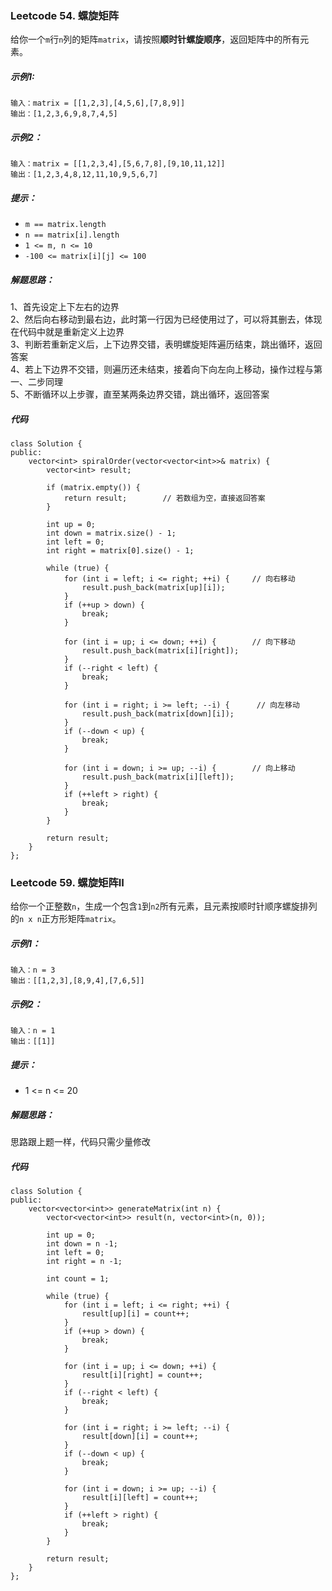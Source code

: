 ### Leetcode 54. 螺旋矩阵
给你一个`m`行`n`列的矩阵`matrix`，请按照**顺时针螺旋顺序**，返回矩阵中的所有元素。
##### 示例1:
```
输入：matrix = [[1,2,3],[4,5,6],[7,8,9]]
输出：[1,2,3,6,9,8,7,4,5]
```
##### 示例2：
```
输入：matrix = [[1,2,3,4],[5,6,7,8],[9,10,11,12]]
输出：[1,2,3,4,8,12,11,10,9,5,6,7]
```
##### 提示：
- `m == matrix.length`
- `n == matrix[i].length`
- `1 <= m, n <= 10`
- `-100 <= matrix[i][j] <= 100`

##### 解题思路：
1、首先设定上下左右的边界  
2、然后向右移动到最右边，此时第一行因为已经使用过了，可以将其删去，体现在代码中就是重新定义上边界  
3、判断若重新定义后，上下边界交错，表明螺旋矩阵遍历结束，跳出循环，返回答案  
4、若上下边界不交错，则遍历还未结束，接着向下向左向上移动，操作过程与第一、二步同理  
5、不断循环以上步骤，直至某两条边界交错，跳出循环，返回答案  

##### 代码
```JavaScript{.line-numbers}
class Solution {
public:
    vector<int> spiralOrder(vector<vector<int>>& matrix) {
        vector<int> result;

        if (matrix.empty()) {
            return result;        // 若数组为空，直接返回答案
        }

        int up = 0;
        int down = matrix.size() - 1;
        int left = 0;
        int right = matrix[0].size() - 1;

        while (true) {
            for (int i = left; i <= right; ++i) {     // 向右移动
                result.push_back(matrix[up][i]);
            }
            if (++up > down) {
                break;
            }

            for (int i = up; i <= down; ++i) {        // 向下移动
                result.push_back(matrix[i][right]);
            }
            if (--right < left) {
                break;
            }

            for (int i = right; i >= left; --i) {      // 向左移动
                result.push_back(matrix[down][i]);
            }
            if (--down < up) {
                break;
            }

            for (int i = down; i >= up; --i) {        // 向上移动
                result.push_back(matrix[i][left]);
            }
            if (++left > right) {
                break;
            }
        }

        return result;
    }
};
```

### Leetcode 59. 螺旋矩阵II
给你一个正整数`n`，生成一个包含`1`到`n2`所有元素，且元素按顺时针顺序螺旋排列的`n x n`正方形矩阵`matrix`。
##### 示例1：
```
输入：n = 3
输出：[[1,2,3],[8,9,4],[7,6,5]]
```
##### 示例2：
```
输入：n = 1
输出：[[1]]
```
##### 提示：
- 1 <= n <= 20

##### 解题思路：
思路跟上题一样，代码只需少量修改

##### 代码
```JavaScript{.line-numbers}
class Solution {
public:
    vector<vector<int>> generateMatrix(int n) {
        vector<vector<int>> result(n, vector<int>(n, 0));

        int up = 0;
        int down = n -1;
        int left = 0;
        int right = n -1;

        int count = 1;

        while (true) {
            for (int i = left; i <= right; ++i) {
                result[up][i] = count++;
            }
            if (++up > down) {
                break;
            }

            for (int i = up; i <= down; ++i) {
                result[i][right] = count++;
            }
            if (--right < left) {
                break;
            }

            for (int i = right; i >= left; --i) {
                result[down][i] = count++;
            }
            if (--down < up) {
                break;
            }

            for (int i = down; i >= up; --i) {
                result[i][left] = count++;
            }
            if (++left > right) {
                break;
            }
        }
        
        return result;
    }
};
```
